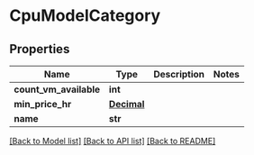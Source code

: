 # CpuModelCategory

## Properties
Name | Type | Description | Notes
------------ | ------------- | ------------- | -------------
**count_vm_available** | **int** |  | 
**min_price_hr** | [**Decimal**](Decimal.md) |  | 
**name** | **str** |  | 

[[Back to Model list]](../README.md#documentation-for-models) [[Back to API list]](../README.md#documentation-for-api-endpoints) [[Back to README]](../README.md)


